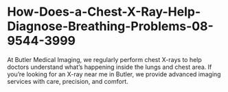 # How-Does-a-Chest-X-Ray-Help-Diagnose-Breathing-Problems-08-9544-3999
 At Butler Medical Imaging, we regularly perform chest X-rays to help doctors understand what’s happening inside the lungs and chest area. If you’re looking for an X-ray near me in Butler, we provide advanced imaging services with care, precision, and comfort.
